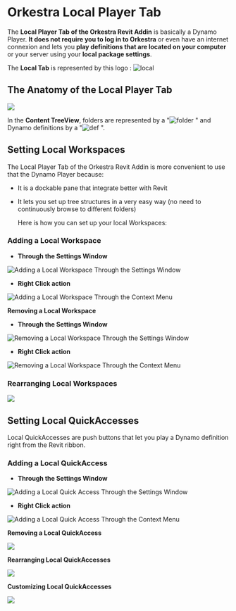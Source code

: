 # Orkestra Local Player Tab

The **Local Player Tab of the Orkestra Revit Addin** is basically a Dynamo Player. **It does not require you to log in to Orkestra** or even have an internet connexion and lets you **play definitions that are located on your computer** or your server using your **local package settings**.

The **Local Tab** is represented by this logo : ![local](https://datashapes.files.wordpress.com/2020/05/localicon.png?)

## The Anatomy of the Local Player Tab

![](https://datashapes.files.wordpress.com/2020/05/localtabanatomy.png?)

In the **Content TreeView**, folders are represented by a "![folder](https://datashapes.files.wordpress.com/2020/05/workspace.png?) " and Dynamo definitions by a "![def](https://datashapes.files.wordpress.com/2020/05/definition.png?) ".

## Setting Local Workspaces

The Local Player Tab of the Orkestra Revit Addin is more convenient to use that the Dynamo Player because:

* It is a dockable pane that integrate better with Revit
* It lets you set up tree structures in a very easy way \(no need to continuously browse to different folders\)

  Here is how you can set up your local Workspaces:

### Adding a Local Workspace

* **Through the Settings Window**

![Adding a Local Workspace Through the Settings Window](https://datashapes.files.wordpress.com/2020/05/addlocalworkspacesettingswindow.gif?)

* **Right Click action**

![Adding a Local Workspace Through the Context Menu](https://datashapes.files.wordpress.com/2020/05/addlocalworkspacergichclick.gif?)

**Removing a Local Workspace**

* **Through the Settings Window**

![Removing a Local Workspace Through the Settings Window](https://datashapes.files.wordpress.com/2020/05/removelocalworkspacesettings.gif?)

* **Right Click action**

![Removing a Local Workspace Through the Context Menu](https://datashapes.files.wordpress.com/2020/05/removelocalworkspacerightclick.gif?)

### Rearranging Local Workspaces

![](https://datashapes.files.wordpress.com/2020/05/rearrangelocalws.gif?)

## Setting Local QuickAccesses

Local QuickAccesses are push buttons that let you play a Dynamo definition right from the Revit ribbon.

### Adding a Local QuickAccess

* **Through the Settings Window**

![Adding a Local Quick Access Through the Settings Window](https://datashapes.files.wordpress.com/2020/05/addqarightsettings.gif?)

* **Right Click action**

![Adding a Local Quick Access Through the Context Menu](https://datashapes.files.wordpress.com/2020/05/addqarightclick.gif?)

**Removing a Local QuickAccess**

![](https://datashapes.files.wordpress.com/2020/05/delqa.gif?)

**Rearranging Local QuickAccesses**

![](https://datashapes.files.wordpress.com/2020/05/rearrangelocalqa.gif?)

**Customizing Local QuickAccesses**

![](https://datashapes.files.wordpress.com/2020/05/customlocalqa.gif?)

